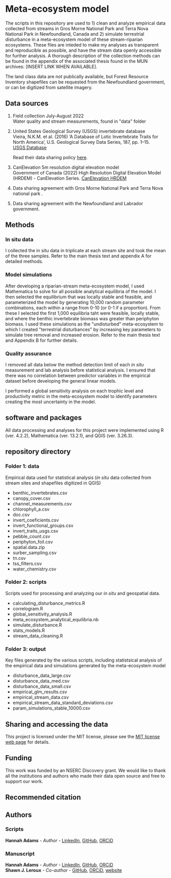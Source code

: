 # Meta-ecosystem model

The scripts in this repository are used to 1) clean and analyze empirical data collected from streams in Gros Morne National Park and Terra Nova National Park in Newfoundland, Canada and 2) simulate terrestrial disturbance in a meta-ecosystem model of these stream-riparian ecosystems. These files are inteded to make my analyses as transparent and reproducible as possible, and have the stream data openly accessible for further analysis. A thorough description of the collection methods can be found in the appendix of the associated thesis found in the MUN archives: [INSERT LINK WHEN AVAILABLE]. 

The land class data are not publically available, but Forest Resource Inventory shapefiles can be requested from the Newfoundland government, or can be digitized from satellite imagery.

## Data sources  

1) Field collection July-August 2022  
Water quality and stream measurements, found in "data" folder  

2) United States Geological Survey (USGS) invertebrate database  
Vieira, N.K.M. et al. (2016) ‘A Database of Lotic Invertebrate Traits for North America’, U.S. Geological Survey Data Series, 187, pp. 1–15.  
[USGS Database](https://doi.org/10.3133/ds187)  

    Read their data sharing policy [here](https://www.usgs.gov/media/files/casc-data-sharing-policy).

4) CanElevation 5m resolution digital elevation model  
Government of Canada (2022) High Resolution Digital Elevation Model (HRDEM) - CanElevation Series.
[CanElevation HRDEM](https://open.canada.ca/data/en/dataset/957782bf-847c-4644-a757-e383c0057995) 

6) Data sharing agreement with Gros Morne National Park and Terra Nova national park  .
    
7) Data sharing agreement with the Newfoundland and Labrador government.

## Methods  
### In situ data  
I collected the in situ data in triplicate at each stream site and took the mean of the three samples. Refer to the main thesis text and appendix A for detailed methods.

### Model simulations
After developing a riparian-stream meta-ecosystem model, I used Mathematica to solve for all possible analytical equilibria of the model. I then selected the equilibrium that was locally stable and feasible, and parameterized the model by generating 10,000 random parameter combinations, each within a range from 0-10 (or 0-1 if a proportion). From these I selected the first 1,000 equilibria taht were feasible, locally stable, and where the benthic invertebrate biomass was greater than periphyton biomass. I used these simulations as the "undisturbed" meta-ecosystem to which I created "terrestrial disturbances" by increasing key parameters to simulate tree removal and increased erosion. Refer to the main thesis text and Appendix B for further details.

### Quality assurance  
I removed all data below the method detection limit of each *in situ* measurement and lab analysis before statistical analysis. I ensured that there was no correlation between predictor variables in the empirical dataset before developing the general linear models. 

I performed a global sensitivity analysis on each trophic level and productivity metric in the meta-ecosystem model to identify parameters creating the most uncertainty in the model.  

## software and packages
All data processing and analyses for this project were implemented using R (ver. 4.2.2), Mathematica (ver. 13.2.1), and QGIS (ver. 3.26.3).

## repository directory
### Folder 1: data
Empirical data used for statistical analysis (*in situ* data collected from stream sites and shapefiles digitized in QGIS)  
* benthic_invertebrates.csv
* canopy_cover.csv
* channel_measurements.csv
* chlorophyll_a.csv
* doc.csv
* invert_coeficients.csv
* invert_functional_groups.csv
* invert_traits_usgs.csv
* pebble_count.csv
* periphyton_foil.csv
* spatial.data.zip
* surber_sampling.csv
* tn.csv
* tss_filters.csv
* water_chemistry.csv

### Folder 2: scripts
Scripts used for processing and analyzing our *in situ* and geospatial data.  
*  calculating_disturbance_metrics.R
*  correlogram.R
*  global_sensitivity_analysis.R
*  meta_ecosystem_analytical_equilibria.nb
*  simulate_disturbance.R
*  stats_models.R
*  stream_data_cleaning.R

### Folder 3: output
Key files generated by the various scripts, including statistsical analysis of the empirical data and simulations generated by the meta-ecosystem model  
* disturbance_data_large.csv
* disturbance_data_med.csv
* disturbance_data_small.csv
* empirical_glm_results.csv
* empirical_stream_data.csv
* empirical_stream_data_standard_deviations.csv
* param_simulations_stable_10000.csv

## Sharing and accessing the data
This project is licensed under the MIT license, please see the [MIT license web page](https://opensource.org/license/mit/) for details.

## Funding
This work was funded by an NSERC Discovery grant. We would like to thank all the institutions and authors who made their data open source and free to support our work.

## Recommended citation 

## Authors
### Scripts
**Hannah Adams** - *Author* - [LinkedIn](https://www.linkedin.com/in/hannah-adams-624122219/), [GitHub](https://github.com/hfadams), [ORCiD](https://orcid.org/0000-0003-2647-8021)

### Manuscript
**Hannah Adams** - *Author* - [LinkedIn](https://www.linkedin.com/in/hannah-adams-624122219/), [GitHub](https://github.com/hfadams), [ORCiD](https://orcid.org/0000-0003-2647-8021)  
**Shawn J. Leroux** - *Co-author* - [GitHub](https://github.com/sjleroux), [ORCiD](https://orcid.org/0000-0001-9580-0294), [website](https://shawnleroux.wixsite.com/lerouxlab)
